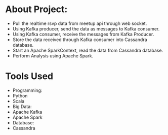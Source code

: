 # About Project:
  - Pull the realtime rsvp data from meetup api through web socket.
  - Using Kafka producer, send the data as messages to Kafka consumer.
  - Using Kafka consumer, receive the messages from Kafka Producer.
  - Store the data received through Kafka consumer into Cassandra database.
  - Start an Apache SparkContext, read the data from Cassandra database.
  - Perform Analysis using Apache Spark.
 
# Tools Used
 - Programming:
  - Python
  - Scala
 - Big Data:
  - Apache Kafka
  - Apache Spark
 - Database:
  - Cassandra